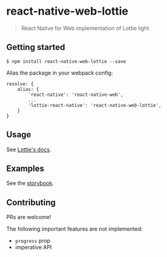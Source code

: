 # react-native-web-lottie
> React Native for Web implementation of Lottie light

## Getting started
`$ npm install react-native-web-lottie --save`

Alias the package in your webpack config:

```
resolve: {
    alias: {
        'react-native': 'react-native-web',
        ...
        'lottie-react-native': 'react-native-web-lottie',
    }
}
```

## Usage
See [Lottie's docs](http://airbnb.io/lottie/react-native/react-native.html/).

## Examples
See the [storybook](https://react-native-web-community.github.io/react-native-web-lottie/storybook).

## Contributing
PRs are welcome!

The following important features are not implemented:
- `progress` prop
- imperative API
